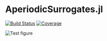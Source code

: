 # AperiodicSurrogates.jl

[![Build Status](https://github.com/brendanjohnharris/AperiodicSurrogates.jl/actions/workflows/CI.yml/badge.svg?branch=main)](https://github.com/brendanjohnharris/AperiodicSurrogates.jl/actions/workflows/CI.yml?query=branch%3Amain)
[![Coverage](https://codecov.io/gh/brendanjohnharris/AperiodicSurrogates.jl/branch/main/graph/badge.svg)](https://codecov.io/gh/brendanjohnharris/AperiodicSurrogates.jl)

![Test figure](PhD/Code/Vortices/Julia/AperiodicSurrogates/test/test.png)